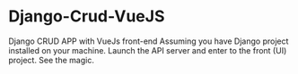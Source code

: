 # Django-Crud-VueJS
Django CRUD APP with VueJs front-end
Assuming you have Django project installed on your machine.
Launch the API server and enter to the front (UI) project.
See the magic.
